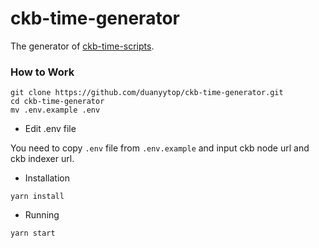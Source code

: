 # ckb-time-generator

The generator of [ckb-time-scripts](https://github.com/nervina-labs/ckb-time-scripts).

### How to Work

```shell
git clone https://github.com/duanyytop/ckb-time-generator.git
cd ckb-time-generator
mv .env.example .env
```

- Edit .env file

You need to copy `.env` file from `.env.example` and input ckb node url and ckb indexer url.

- Installation

```shell
yarn install
```

- Running

```shell
yarn start
```
